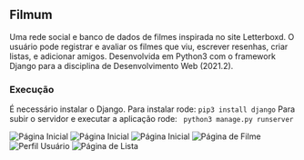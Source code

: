 ## Filmum
Uma rede social e banco de dados de filmes inspirada no site Letterboxd. O usuário pode registrar e avaliar os filmes que viu, escrever resenhas, criar listas, e adicionar amigos.
Desenvolvida em Python3 com o framework Django para a disciplina de Desenvolvimento Web (2021.2).


### Execução
É necessário instalar o Django. Para instalar rode: ``pip3 install django``
Para subir o servidor e executar a aplicação rode: ``  python3 manage.py runserver ``

![Página Inicial](https://user-images.githubusercontent.com/50959073/194709025-75737e77-0467-4031-9b91-8e44767ff943.png)
![Página Inicial](https://user-images.githubusercontent.com/50959073/194709219-86c92e14-d205-4560-8aa7-c7e97572946a.png)
![Página Inicial](https://user-images.githubusercontent.com/50959073/194708849-e715f6be-8f5a-443d-ab97-51c6111add93.png)
![Página de Filme](https://user-images.githubusercontent.com/50959073/194708856-7e3a3c87-4c4e-4bd7-a586-435c3cb05913.png)
![Perfil Usuário](https://user-images.githubusercontent.com/50959073/194709559-128902d3-2641-4e7a-b14e-404dbe0a8b05.png)
![Página de Lista](https://user-images.githubusercontent.com/50959073/194708858-2b1a5b71-36a9-4f28-94e6-1b6ff68da893.png)

